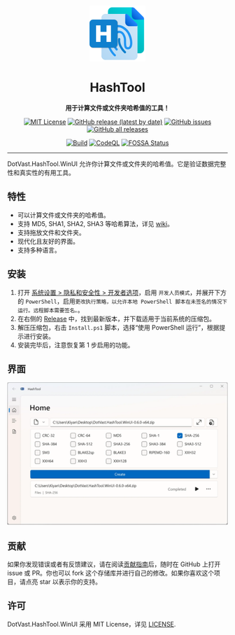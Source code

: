 <p align="center">
  <img src="../src/DotVast.HashTool.WinUI/Assets/Logo.png" width = "128" height = "128" alt="图标"/>
</p>

<div align="center">

# HashTool

**用于计算文件或文件夹哈希值的工具！**

[![MIT License](https://img.shields.io/github/license/KiyanYang/DotVast.HashTool.WinUI)](./LICENSE.txt)
[![GitHub release (latest by date)](https://img.shields.io/github/v/release/KiyanYang/DotVast.HashTool.WinUI)](https://github.com/KiyanYang/DotVast.HashTool.WinUI/releases)
[![GitHub issues](https://img.shields.io/github/issues/KiyanYang/DotVast.HashTool.WinUI)](https://github.com/KiyanYang/DotVast.HashTool.WinUI/issues)
[![GitHub all releases](https://img.shields.io/github/downloads/KiyanYang/DotVast.HashTool.WinUI/total)](https://github.com/KiyanYang/DotVast.HashTool.WinUI/releases)

[![Build](https://github.com/KiyanYang/DotVast.HashTool.WinUI/actions/workflows/build.yml/badge.svg)](https://github.com/KiyanYang/DotVast.HashTool.WinUI/actions/workflows/build.yml)
[![CodeQL](https://github.com/KiyanYang/DotVast.HashTool.WinUI/actions/workflows/codeql-analysis.yml/badge.svg)](https://github.com/KiyanYang/DotVast.HashTool.WinUI/actions/workflows/codeql-analysis.yml)
[![FOSSA Status](https://app.fossa.com/api/projects/git%2Bgithub.com%2FKiyanYang%2FDotVast.HashTool.WinUI.svg?type=shield)](https://app.fossa.com/projects/git%2Bgithub.com%2FKiyanYang%2FDotVast.HashTool.WinUI?ref=badge_shield)

</div>

---

DotVast.HashTool.WinUI 允许你计算文件或文件夹的哈希值。它是验证数据完整性和真实性的有用工具。

## 特性

- 可以计算文件或文件夹的哈希值。
- 支持 MD5, SHA1, SHA2, SHA3 等哈希算法，详见 [wiki](https://github.com/KiyanYang/DotVast.HashTool.WinUI/wiki/功能#哈希算法)。
- 支持拖放文件和文件夹。
- 现代化且友好的界面。
- 支持多种语言。

## 安装

1. 打开 [系统设置 > 隐私和安全性 > 开发者选项](ms-settings:developers)，启用 `开发人员模式`，并展开下方的 `PowerShell`，启用`更改执行策略，以允许本地 PowerShell 脚本在未签名的情况下运行。远程脚本需要签名。`。
2. 在右侧的 [Release](https://github.com/KiyanYang/DotVast.HashTool.WinUI/releases) 中，找到最新版本，并下载适用于当前系统的压缩包。
3. 解压压缩包，右击 `Install.ps1` 脚本，选择“使用 PowerShell 运行”，根据提示进行安装。
4. 安装完毕后，注意恢复第 1 步启用的功能。

## 界面

![主页](./images/HomePage-0.6.0.webp)

## 贡献

如果你发现错误或者有反馈建议，请在阅读[贡献指南](./CONTRIBUTING.md)后，随时在 GitHub 上打开 issue 或 PR。你也可以 fork 这个存储库并进行自己的修改。如果你喜欢这个项目，请点亮 star 以表示你的支持。

## 许可

DotVast.HashTool.WinUI 采用 MIT License，详见 [LICENSE](./LICENSE.txt).
